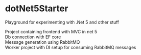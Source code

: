 # dotNet5Starter

Playground for experimenting with .Net 5 and other stuff
<br />

Project containing frontend with MVC in net 5 
<br />
Db connection with EF core 
<br />
Message generation using RabbitMQ 
<br />
Worker project with DI setup for consuming RabbitMQ messages 
<br />
